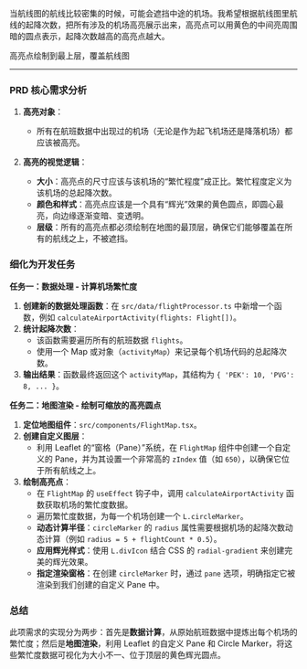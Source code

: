 当航线图的航线比较密集的时候，可能会遮挡中途的机场。我希望根据航线图里航线的起降次数，把所有涉及的机场高亮展示出来，高亮点可以用黄色的中间亮周围暗的圆点表示，起降次数越高的高亮点越大。

高亮点绘制到最上层，覆盖航线图

---

### PRD 核心需求分析

1.  **高亮对象**：
    *   所有在航班数据中出现过的机场（无论是作为起飞机场还是降落机场）都应该被高亮。

2.  **高亮的视觉逻辑**：
    *   **大小**：高亮点的尺寸应该与该机场的“繁忙程度”成正比。繁忙程度定义为该机场的总起降次数。
    *   **颜色和样式**：高亮点应该是一个具有“辉光”效果的黄色圆点，即圆心最亮，向边缘逐渐变暗、变透明。
    *   **层级**：所有的高亮点都必须绘制在地图的最顶层，确保它们能够覆盖在所有的航线之上，不被遮挡。

### 细化为开发任务

**任务一：数据处理 - 计算机场繁忙度**

1.  **创建新的数据处理函数**：在 `src/data/flightProcessor.ts` 中新增一个函数，例如 `calculateAirportActivity(flights: Flight[])`。
2.  **统计起降次数**：
    *   该函数需要遍历所有的航班数据 `flights`。
    *   使用一个 Map 或对象（`activityMap`）来记录每个机场代码的总起降次数。
3.  **输出结果**：函数最终返回这个 `activityMap`，其结构为 `{ 'PEK': 10, 'PVG': 8, ... }`。

**任务二：地图渲染 - 绘制可缩放的高亮圆点**

1.  **定位地图组件**：`src/components/FlightMap.tsx`。
2.  **创建自定义图层**：
    *   利用 Leaflet 的“窗格（Pane）”系统，在 `FlightMap` 组件中创建一个自定义的 Pane，并为其设置一个非常高的 `zIndex` 值（如 `650`），以确保它位于所有航线之上。
3.  **绘制高亮点**：
    *   在 `FlightMap` 的 `useEffect` 钩子中，调用 `calculateAirportActivity` 函数获取机场的繁忙度数据。
    *   遍历繁忙度数据，为每一个机场创建一个 `L.circleMarker`。
    *   **动态计算半径**：`circleMarker` 的 `radius` 属性需要根据机场的起降次数动态计算（例如 `radius = 5 + flightCount * 0.5`）。
    *   **应用辉光样式**：使用 `L.divIcon` 结合 CSS 的 `radial-gradient` 来创建完美的辉光效果。
    *   **指定渲染窗格**：在创建 `circleMarker` 时，通过 `pane` 选项，明确指定它被渲染到我们创建的自定义 Pane 中。

### 总结

此项需求的实现分为两步：首先是**数据计算**，从原始航班数据中提炼出每个机场的繁忙度；然后是**地图渲染**，利用 Leaflet 的自定义 Pane 和 Circle Marker，将这些繁忙度数据可视化为大小不一、位于顶层的黄色辉光圆点。